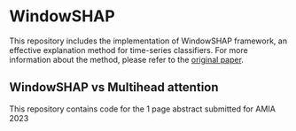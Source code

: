 # WindowSHAP
 
This repository includes the implementation of WindowSHAP framework, an effective explanation method for time-series classifiers. For more information about the method, please refer to the [original paper](https://arxiv.org/abs/2211.06507).


## WindowSHAP vs Multihead attention

This repository contains code for the 1 page abstract submitted for AMIA 2023
